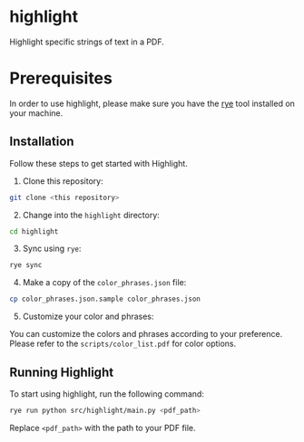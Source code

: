 # highlight

Highlight specific strings of text in a PDF.

# Prerequisites

In order to use highlight, please make sure you have the [rye](https://rye-up.com/guide/installation/) tool installed on your machine.

## Installation

Follow these steps to get started with Highlight.

1. Clone this repository:

```bash
git clone <this repository>
```

2. Change into the `highlight` directory:

```bash
cd highlight
```

3. Sync using `rye`:

```bash
rye sync
```

4. Make a copy of the `color_phrases.json` file:

```bash
cp color_phrases.json.sample color_phrases.json
```

5. Customize your color and phrases:

You can customize the colors and phrases according to your preference. Please refer to the `scripts/color_list.pdf` for color options. 


## Running Highlight

To start using highlight, run the following command:

```bash
rye run python src/highlight/main.py <pdf_path>
```
Replace `<pdf_path>` with the path to your PDF file.
